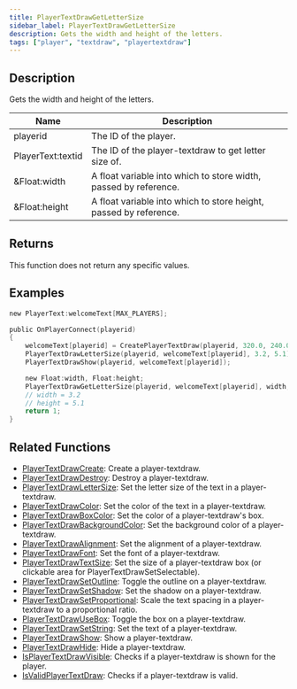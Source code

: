 ```yaml
---
title: PlayerTextDrawGetLetterSize
sidebar_label: PlayerTextDrawGetLetterSize
description: Gets the width and height of the letters.
tags: ["player", "textdraw", "playertextdraw"]
---
```


<VersionWarn version='omp v1.1.0.2612' />

## Description

Gets the width and height of the letters.

| Name              | Description                                                       |
| ----------------- | ----------------------------------------------------------------- |
| playerid          | The ID of the player.                                             |
| PlayerText:textid | The ID of the player-textdraw to get letter size of.              |
| &Float:width      | A float variable into which to store width, passed by reference.  |
| &Float:height     | A float variable into which to store height, passed by reference. |

## Returns

This function does not return any specific values.

## Examples

```c
new PlayerText:welcomeText[MAX_PLAYERS];

public OnPlayerConnect(playerid)
{
    welcomeText[playerid] = CreatePlayerTextDraw(playerid, 320.0, 240.0, "Welcome to my OPEN.MP server");
    PlayerTextDrawLetterSize(playerid, welcomeText[playerid], 3.2, 5.1);
    PlayerTextDrawShow(playerid, welcomeText[playerid]);

    new Float:width, Float:height;
    PlayerTextDrawGetLetterSize(playerid, welcomeText[playerid], width, height);
    // width = 3.2
    // height = 5.1
    return 1;
}
```

## Related Functions

- [PlayerTextDrawCreate](PlayerTextDrawCreate): Create a player-textdraw.
- [PlayerTextDrawDestroy](PlayerTextDrawDestroy): Destroy a player-textdraw.
- [PlayerTextDrawLetterSize](PlayerTextDrawLetterSize): Set the letter size of the text in a player-textdraw.
- [PlayerTextDrawColor](PlayerTextDrawColor): Set the color of the text in a player-textdraw.
- [PlayerTextDrawBoxColor](PlayerTextDrawBoxColor): Set the color of a player-textdraw's box.
- [PlayerTextDrawBackgroundColor](PlayerTextDrawBackgroundColor): Set the background color of a player-textdraw.
- [PlayerTextDrawAlignment](PlayerTextDrawAlignment): Set the alignment of a player-textdraw.
- [PlayerTextDrawFont](PlayerTextDrawFont): Set the font of a player-textdraw.
- [PlayerTextDrawTextSize](PlayerTextDrawTextSize): Set the size of a player-textdraw box (or clickable area for PlayerTextDrawSetSelectable).
- [PlayerTextDrawSetOutline](PlayerTextDrawSetOutline): Toggle the outline on a player-textdraw.
- [PlayerTextDrawSetShadow](PlayerTextDrawSetShadow): Set the shadow on a player-textdraw.
- [PlayerTextDrawSetProportional](PlayerTextDrawSetProportional): Scale the text spacing in a player-textdraw to a proportional ratio.
- [PlayerTextDrawUseBox](PlayerTextDrawUseBox): Toggle the box on a player-textdraw.
- [PlayerTextDrawSetString](PlayerTextDrawSetString): Set the text of a player-textdraw.
- [PlayerTextDrawShow](PlayerTextDrawShow): Show a player-textdraw.
- [PlayerTextDrawHide](PlayerTextDrawHide): Hide a player-textdraw.
- [IsPlayerTextDrawVisible](IsPlayerTextDrawVisible): Checks if a player-textdraw is shown for the player.
- [IsValidPlayerTextDraw](IsValidPlayerTextDraw): Checks if a player-textdraw is valid.
